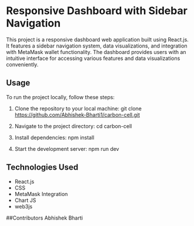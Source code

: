 # Responsive Dashboard with Sidebar Navigation

This project is a responsive dashboard web application built using React.js. It features a sidebar navigation system, data visualizations, and integration with MetaMask wallet functionality. The dashboard provides users with an intuitive interface for accessing various features and data visualizations conveniently.

## Usage

To run the project locally, follow these steps:

1. Clone the repository to your local machine:
git clone https://github.com/Abhishek-Bharti1/carbon-cell.git


2. Navigate to the project directory:
cd carbon-cell

3. Install dependencies:
   npm install

4. Start the development server:
   npm run dev


## Technologies Used

- React.js
- CSS
- MetaMask Integration
- Chart JS
- web3js

##Contributors
Abhishek Bharti



